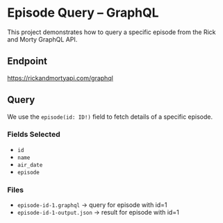 # Episode Query – GraphQL

This project demonstrates how to query a specific episode from the Rick and Morty GraphQL API.

## Endpoint
https://rickandmortyapi.com/graphql

## Query
We use the `episode(id: ID!)` field to fetch details of a specific episode.

### Fields Selected
- `id`
- `name`
- `air_date`
- `episode`

### Files
- `episode-id-1.graphql` → query for episode with id=1
- `episode-id-1-output.json` → result for episode with id=1
